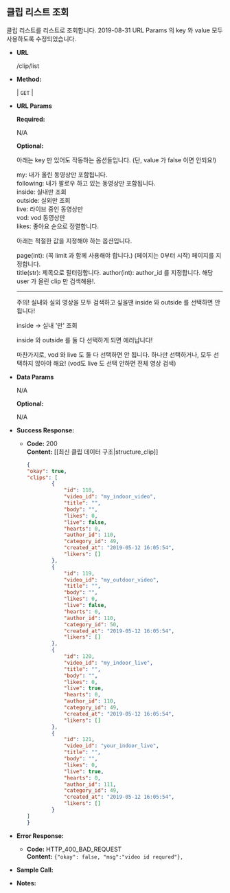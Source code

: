 **클립 리스트 조회**
----
  
  클립 리스트를 리스트로 조회합니다.
  2019-08-31 URL Params 의 key 와 value 모두 사용하도록 수정되었습니다.
  

* **URL**

  /clip/list

* **Method:**
  
  | `GET` |
  
*  **URL Params**

   **Required:**
 
   N/A
   
   **Optional:**
    
    아래는 key 만 있어도 작동하는 옵션들입니다. (단, value 가 false 이면 안되요!)
    
    my: 내가 올린 동영상만 포함됩니다. <br>
    following: 내가 팔로우 하고 있는 동영상만 포함됩니다. <br>
    inside: 실내만 조회 <br>
    outside: 실외만 조회 <br>
    live: 라이브 중인 동영상만 <br>
    vod: vod 동영상만 <br>
    likes: 좋아요 순으로 정렬합니다. <br>
    
    아래는 적절한 값을 지정해야 하는 옵션입니다.
    
    page(int): (꼭 limit 과 함께 사용해야 합니다.) (페이지는 0부터 시작) 페이지를 지정합니다. <br>
    title(str): 제목으로 필터링합니다.
    author(int): author_id 를 지정합니다. 해당 user 가 올린 clip 만 검색해용!. <br>
    
    ____________________________ 
    
    주의! 실내와 실외 영상을 모두 검색하고 싶을땐 inside 와 outside 를 선택하면 안 됩니다!
    
    inside -> 실내 '만' 조회
    
    inside 와 outside 를 둘 다 선택하게 되면 에러납니다!
    
    마찬가지로, vod 와 live 도 둘 다 선택하면 안 됩니다. 하나만 선택하거나, 모두 선택하지
    않아야 해요! (vod도 live 도 선택 안하면 전체 영상 검색)

* **Data Params**

    N/A
    
    **Optional:**
    
    N/A

* **Success Response:**
  
  * **Code:** 200 <br />
    **Content:** 
    [[최신 클립 데이터 구조|structure_clip]]
    ```json
    {
    "okay": true,
    "clips": [
            {
                "id": 118,
                "video_id": "my_indoor_video",
                "title": "",
                "body": "",
                "likes": 0,
                "live": false,
                "hearts": 0,
                "author_id": 110,
                "category_id": 49,
                "created_at": "2019-05-12 16:05:54",
                "likers": []
            },
            {
                "id": 119,
                "video_id": "my_outdoor_video",
                "title": "",
                "body": "",
                "likes": 0,
                "live": false,
                "hearts": 0,
                "author_id": 110,
                "category_id": 50,
                "created_at": "2019-05-12 16:05:54",
                "likers": []
            },
            {
                "id": 120,
                "video_id": "my_indoor_live",
                "title": "",
                "body": "",
                "likes": 0,
                "live": true,
                "hearts": 0,
                "author_id": 110,
                "category_id": 49,
                "created_at": "2019-05-12 16:05:54",
                "likers": []
            },
            {
                "id": 121,
                "video_id": "your_indoor_live",
                "title": "",
                "body": "",
                "likes": 0,
                "live": true,
                "hearts": 0,
                "author_id": 111,
                "category_id": 49,
                "created_at": "2019-05-12 16:05:54",
                "likers": []
            }
    ]
    }
    ```
 
* **Error Response:**

  * **Code:** HTTP_400_BAD_REQUEST <br />
    **Content:** `{"okay": false, "msg":"video id requred"}, `

* **Sample Call:**


* **Notes:**

